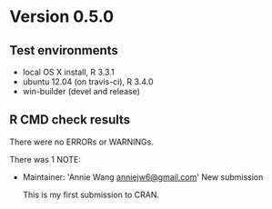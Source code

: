 # Version 0.5.0

## Test environments

* local OS X install, R 3.3.1
* ubuntu 12.04 (on travis-ci), R 3.4.0
* win-builder (devel and release)

## R CMD check results

There were no ERRORs or WARNINGs. 

There was 1 NOTE:

* Maintainer: 'Annie Wang <anniejw6@gmail.com>'
  New submission

  This is my first submission to CRAN.
